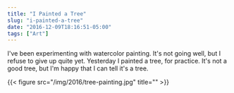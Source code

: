 ```yaml
---
title: "I Painted a Tree"
slug: "i-painted-a-tree"
date: "2016-12-09T18:16:51-05:00"
tags: ["Art"]
---
```



I've been experimenting with watercolor painting. It's not going well,
but I refuse to give up quite yet. Yesterday I painted a tree, for
practice. It's not a good tree, but I'm happy that I can tell it's a
tree.

{{< figure src="/img/2016/tree-painting.jpg" title="" >}}
